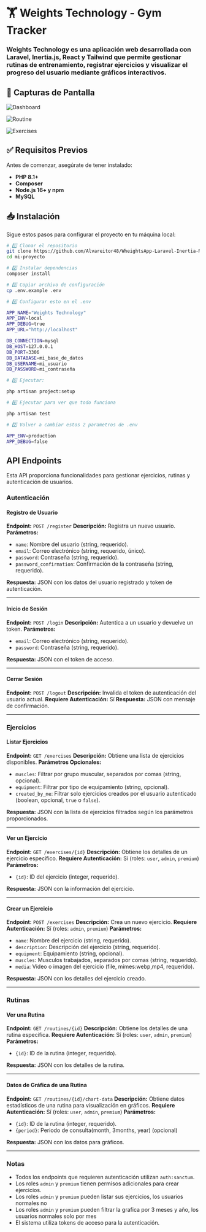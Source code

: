 # 🏋️ Weights Technology - Gym Tracker

### Weights Technology es una aplicación web desarrollada con Laravel, Inertia.js, React y Tailwind que permite gestionar rutinas de entrenamiento, registrar ejercicios y visualizar el progreso del usuario mediante gráficos interactivos.

## 📸 Capturas de Pantalla

![Dashboard](https://github.com/user-attachments/assets/62ff273e-bd44-4e4a-8d3e-42d823208a0e)

![Routine](https://github.com/user-attachments/assets/dd90b145-6a4d-45ed-85c3-e91429d200ef)

![Exercises](https://github.com/user-attachments/assets/ae16b8b4-692c-48fc-bd66-2dd82666181a)

## ✅ Requisitos Previos

Antes de comenzar, asegúrate de tener instalado:
- **PHP 8.1+**
- **Composer**
- **Node.js 16+ y npm**
- **MySQL**

## 📥 Instalación

Sigue estos pasos para configurar el proyecto en tu máquina local:

```sh
# 1️⃣ Clonar el repositorio
git clone https://github.com/Alvareitor48/WheightsApp-Laravel-Inertia-React-Tailwind.git
cd mi-proyecto

# 2️⃣ Instalar dependencias
composer install

# 3️⃣ Copiar archivo de configuración
cp .env.example .env

# 4️⃣ Configurar esto en el .env

APP_NAME="Weights Technology"
APP_ENV=local
APP_DEBUG=true
APP_URL="http://localhost"

DB_CONNECTION=mysql
DB_HOST=127.0.0.1
DB_PORT=3306
DB_DATABASE=mi_base_de_datos
DB_USERNAME=mi_usuario
DB_PASSWORD=mi_contraseña

# 5️⃣ Ejecutar:

php artisan project:setup

# 6️⃣ Ejecutar para ver que todo funciona

php artisan test

# 7️⃣ Volver a cambiar estos 2 parametros de .env

APP_ENV=production
APP_DEBUG=false
```

## API Endpoints

Esta API proporciona funcionalidades para gestionar ejercicios, rutinas y autenticación de usuarios.

### Autenticación

#### Registro de Usuario
**Endpoint:** `POST /register`
**Descripción:** Registra un nuevo usuario.
**Parámetros:**
- `name`: Nombre del usuario (string, requerido).
- `email`: Correo electrónico (string, requerido, único).
- `password`: Contraseña (string, requerido).
- `password_confirmation`: Confirmación de la contraseña (string, requerido).

**Respuesta:** JSON con los datos del usuario registrado y token de autenticación.

---

#### Inicio de Sesión
**Endpoint:** `POST /login`
**Descripción:** Autentica a un usuario y devuelve un token.
**Parámetros:**
- `email`: Correo electrónico (string, requerido).
- `password`: Contraseña (string, requerido).

**Respuesta:** JSON con el token de acceso.

---

#### Cerrar Sesión
**Endpoint:** `POST /logout`
**Descripción:** Invalida el token de autenticación del usuario actual.
**Requiere Autenticación:** Sí
**Respuesta:** JSON con mensaje de confirmación.

---

### Ejercicios

#### Listar Ejercicios
**Endpoint:** `GET /exercises`
**Descripción:** Obtiene una lista de ejercicios disponibles.
**Parámetros Opcionales:**
- `muscles`: Filtrar por grupo muscular, separados por comas (string, opcional).
- `equipment`: Filtrar por tipo de equipamiento (string, opcional).
- `created_by_me`: Filtrar solo ejercicios creados por el usuario autenticado (boolean, opcional, `true` o `false`).

**Respuesta:** JSON con la lista de ejercicios filtrados según los parámetros proporcionados.

---

#### Ver un Ejercicio
**Endpoint:** `GET /exercises/{id}`
**Descripción:** Obtiene los detalles de un ejercicio específico.
**Requiere Autenticación:** Sí (roles: `user`, `admin`, `premium`)
**Parámetros:**
- `{id}`: ID del ejercicio (integer, requerido).

**Respuesta:** JSON con la información del ejercicio.

---

#### Crear un Ejercicio
**Endpoint:** `POST /exercises`
**Descripción:** Crea un nuevo ejercicio.
**Requiere Autenticación:** Sí (roles: `admin`, `premium`)
**Parámetros:**
- `name`: Nombre del ejercicio (string, requerido).
- `description`: Descripción del ejercicio (string, requerido).
- `equipment`: Equipamiento (string, opcional).
- `muscles`: Musculos trabajados, separados por comas (string, requerido).
- `media`: Video o imagen del ejercicio (file, mimes:webp,mp4, requerido).

**Respuesta:** JSON con los detalles del ejercicio creado.

---

### Rutinas

#### Ver una Rutina
**Endpoint:** `GET /routines/{id}`
**Descripción:** Obtiene los detalles de una rutina específica.
**Requiere Autenticación:** Sí (roles: `user`, `admin`, `premium`)
**Parámetros:**
- `{id}`: ID de la rutina (integer, requerido).

**Respuesta:** JSON con los detalles de la rutina.

---

#### Datos de Gráfica de una Rutina
**Endpoint:** `GET /routines/{id}/chart-data`
**Descripción:** Obtiene datos estadísticos de una rutina para visualización en gráficos.
**Requiere Autenticación:** Sí (roles: `user`, `admin`, `premium`)
**Parámetros:**
- `{id}`: ID de la rutina (integer, requerido).
- `{period}`: Periodo de consulta(month, 3months, year) (opcional)

**Respuesta:** JSON con los datos para gráficos.

---

### Notas
- Todos los endpoints que requieren autenticación utilizan `auth:sanctum`.
- Los roles `admin` y `premium` tienen permisos adicionales para crear ejercicios.
- Los roles `admin` y `premium` pueden listar sus ejercicios, los usuarios normales no
- Los roles `admin` y `premium` pueden filtrar la grafica por 3 meses y año, los usuarios normales solo por mes
- El sistema utiliza tokens de acceso para la autenticación.
